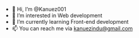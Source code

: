 - 👋 Hi, I’m @Kanuez001
- 👀 I’m interested in Web development
- 🌱 I’m currently learning Front-end development
- 📫 You can reach me via kanuezindu@gmail.com

<!---
Kanuez001/Kanuez001 is a ✨ special ✨ repository because its `README.md` (this file) appears on your GitHub profile.
You can click the Preview link to take a look at your changes.
--->
